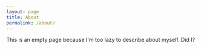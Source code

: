 ```yaml
---
layout: page
title: About
permalink: /about/
---
```


This is an empty page because I'm too lazy to describe about myself. Did I?
